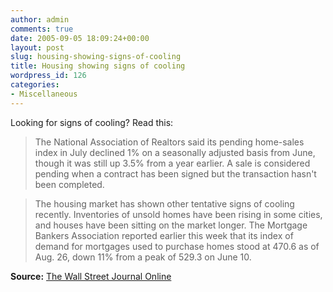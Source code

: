 ```yaml
---
author: admin
comments: true
date: 2005-09-05 18:09:24+00:00
layout: post
slug: housing-showing-signs-of-cooling
title: Housing showing signs of cooling
wordpress_id: 126
categories:
- Miscellaneous
---
```


Looking for signs of cooling?  Read this:


	

> The National Association of Realtors said its pending home-sales index in July declined 1% on a seasonally adjusted basis from June, though it was still up 3.5% from a year earlier. A sale is considered pending when a contract has been signed but the transaction hasn't been completed.
> 
> 
	
> 
> The housing market has shown other tentative signs of cooling recently. Inventories of unsold homes have been rising in some cities, and houses have been sitting on the market longer. The Mortgage Bankers Association reported earlier this week that its index of demand for mortgages used to purchase homes stood at 470.6 as of Aug. 26, down 11% from a peak of 529.3 on June 10.


	

**Source:** [The Wall Street Journal Online](http://www.realestatejournal.com/buysell/salestrends/20050906-hagerty.html?mod=RSS_Real_Estate_Journal&rejrss=frontpage)


